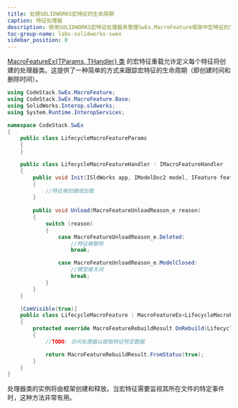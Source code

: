 ```yaml
---
title: 处理SOLIDWORKS宏特征的生命周期
caption: 特征处理器
description: 使用SOLIDWORKS宏特征处理器来管理SwEx.MacroFeature框架中宏特征的生命周期
toc-group-name: labs-solidworks-swex
sidebar_position: 0
---
```

[MacroFeatureEx{TParams, THandler} 类](https://docs.codestack.net/swex/macro-feature/html/T_CodeStack_SwEx_MacroFeature_MacroFeatureEx_2.htm) 的宏特征重载允许定义每个特征将创建的处理器类。这提供了一种简单的方式来跟踪宏特征的生命周期（即创建时间和删除时间）。

~~~ cs
using CodeStack.SwEx.MacroFeature;
using CodeStack.SwEx.MacroFeature.Base;
using SolidWorks.Interop.sldworks;
using System.Runtime.InteropServices;

namespace CodeStack.SwEx
{
    public class LifecycleMacroFeatureParams
    {
    }

    public class LifecycleMacroFeatureHandler : IMacroFeatureHandler
    {
        public void Init(ISldWorks app, IModelDoc2 model, IFeature feat)
        {
            //特征被创建或加载
        }
        
        public void Unload(MacroFeatureUnloadReason_e reason)
        {
            switch (reason)
            {
                case MacroFeatureUnloadReason_e.Deleted:
                    //特征被删除
                    break;

                case MacroFeatureUnloadReason_e.ModelClosed:
                    //模型被关闭
                    break;
            }
        }
    }

    [ComVisible(true)]
    public class LifecycleMacroFeature : MacroFeatureEx<LifecycleMacroFeatureParams, LifecycleMacroFeatureHandler>
    {
        protected override MacroFeatureRebuildResult OnRebuild(LifecycleMacroFeatureHandler handler, LifecycleMacroFeatureParams parameters)
        {
            //TODO: 访问处理器以提取特征特定数据

            return MacroFeatureRebuildResult.FromStatus(true);
        }
    }
}

~~~

处理器类的实例将由框架创建和释放。当宏特征需要监视其所在文件的特定事件时，这种方法非常有用。